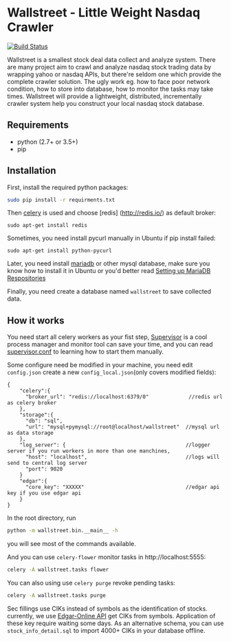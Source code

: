 # Wallstreet - Little Weight Nasdaq Crawler

[![Build Status](https://travis-ci.org/breakhearts/wallstreet.svg?branch=master)](https://travis-ci.org/breakhearts/wallstreet)

Wallstreet is a smallest stock deal data collect and analyze system. There are many project aim to crawl and analyze nasdaq stock trading data by wrapping yahoo or nasdaq APIs,
but there're seldom one which provide the complete crawler solution. The ugly work eg. how to face poor network condition, how to store into database, how to monitor the tasks may take times.
Wallstreet will provide a lightweight, distributed, incrementally crawler system help you construct your local nasdaq stock database.

## Requirements

- python (2.7+ or 3.5+)
- pip

## Installation

First, install the required python packages:
```bash
sudo pip install -r requirments.txt
```

Then [celery](https://github.com/celery/celery) is used and choose [redis] (http://redis.io/) as default broker:
```base
sudo apt-get install redis
```

Sometimes, you need install pycurl manually in Ubuntu if pip install failed:
```base
sudo apt-get install python-pycurl
```

Later, you need install [mariadb](https://mariadb.org/) or other mysql database, make sure you know how to install it in Ubuntu or you'd better read [Setting up MariaDB Respositories](https://downloads.mariadb.org/mariadb/repositories)

Finally, you need create a database named `wallstreet` to save collected data. 


## How it works

You need start all celery workers as your fist step, [Supervisor](http://supervisord.org/) is a cool process manager and monitor tool can save your time, and you can read [supervisor.conf](supervisor.conf) to learning how to start them manually.

Some configure need be modified in your machine, you need edit `config.json` create a new `config_local.json`(only covers modified fields):
```
{
    "celery":{
      "broker_url": "redis://localhost:6379/0"             //redis url as celery broker
    },
    "storage":{                                                         
      "db": "sql",
      "url": "mysql+pymysql://root@localhost/wallstreet"  //mysql url as data storage
    },
    "log_server": {                                       //logger server if you run workers in more than one manchines,
      "host": "localhost",                                //logs will send to central log server
      "port": 9020
    }
    "edgar":{
      "core_key": "XXXXX"                                 //edgar api key if you use edgar api
    }
}
```

In the root directory, run
```bash
python -m wallstreet.bin.__main__ -h
```
you will see most of the commands available.

And you can use `celery-flower` monitor tasks in http://localhost:5555:
```bash
celery -A wallstreet.tasks flower
```

You can also using use `celery purge` revoke pending tasks:
```bash
celery -A wallstreet.tasks purge
```

Sec fillings use CIKs instead of symbols as the identification of stocks. currently, we use [Edgar-Online API](http://www.edgar-online.com)
get CIKs from symbols. Application of these key require waiting some days. As an alternative schema, you can use `stock_info_detail.sql` to
import 4000+ CIKs in your database offline.
